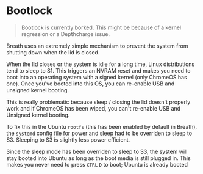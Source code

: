 # Bootlock

> Bootlock is currently borked. This might be because of a kernel regression or a Depthcharge issue.

Breath uses an extremely simple mechanism to prevent the system from shutting down when the lid is closed.

When the lid closes or the system is idle for a long time, Linux distributions tend to sleep to S1. This triggers an NVRAM reset and makes you need to boot into an operating system with a signed kernel (only ChromeOS has one). Once you've booted into this OS, you can re-enable USB and unsigned kernel booting.

This is really problematic because sleep / closing the lid doesn't properly work and if ChromeOS has been wiped, you can't re-enable USB and Unsigned kernel booting.

To fix this in the Ubuntu `rootfs` (this has been enabled by default in Breath), the `systemd` config file for power and sleep had to be overriden to sleep to S3. Sleeping to S3 is slightly less power efficient.

Since the sleep mode has been overriden to sleep to S3, the system will stay booted into Ubuntu as long as the boot media is still plugged in. This makes you never need to press `CTRL` `D` to boot; Ubuntu is already booted